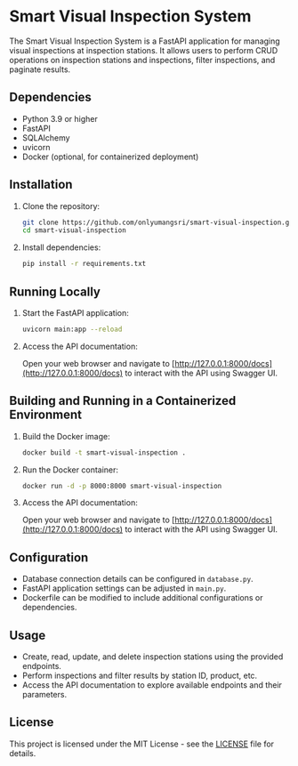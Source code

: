 # Smart Visual Inspection System

The Smart Visual Inspection System is a FastAPI application for managing visual inspections at inspection stations. It allows users to perform CRUD operations on inspection stations and inspections, filter inspections, and paginate results.

## Dependencies

- Python 3.9 or higher
- FastAPI
- SQLAlchemy
- uvicorn
- Docker (optional, for containerized deployment)

## Installation

1. Clone the repository:

    ```bash
    git clone https://github.com/onlyumangsri/smart-visual-inspection.git
    cd smart-visual-inspection
    ```

2. Install dependencies:

    ```bash
    pip install -r requirements.txt
    ```

## Running Locally

1. Start the FastAPI application:

    ```bash
    uvicorn main:app --reload
    ```

2. Access the API documentation:

    Open your web browser and navigate to [http://127.0.0.1:8000/docs](http://127.0.0.1:8000/docs) to interact with the API using Swagger UI.

## Building and Running in a Containerized Environment

1. Build the Docker image:

    ```bash
    docker build -t smart-visual-inspection .
    ```

2. Run the Docker container:

    ```bash
    docker run -d -p 8000:8000 smart-visual-inspection
    ```

3. Access the API documentation:

    Open your web browser and navigate to [http://127.0.0.1:8000/docs](http://127.0.0.1:8000/docs) to interact with the API using Swagger UI.

## Configuration

- Database connection details can be configured in `database.py`.
- FastAPI application settings can be adjusted in `main.py`.
- Dockerfile can be modified to include additional configurations or dependencies.

## Usage

- Create, read, update, and delete inspection stations using the provided endpoints.
- Perform inspections and filter results by station ID, product, etc.
- Access the API documentation to explore available endpoints and their parameters.

## License

This project is licensed under the MIT License - see the [LICENSE](LICENSE) file for details.
